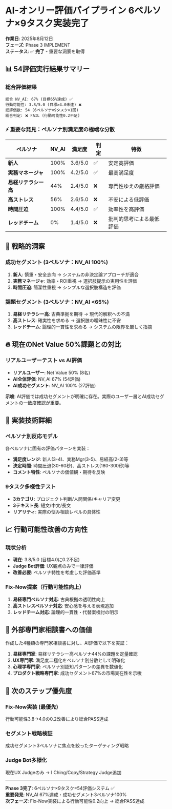 # AI-オンリー評価パイプライン 6ペルソナ×9タスク実装完了

**作業日**: 2025年8月12日  
**フェーズ**: Phase 3 IMPLEMENT  
**ステータス**: ✅ **完了** - 重要な洞察を取得

## 📊 54評価実行結果サマリー

### 総合評価結果
```
総合 NV_AI: 67% (目標65%達成) ✅
行動可能性: 3.8/5.0 (目標≥4.0未達) ❌
総評価数: 54 (6ペルソナ×9タスク×1回)
総合判定: ❌ FAIL (行動可能性0.2不足)
```

### ⚡ 重要な発見：ペルソナ別満足度の極端な分散

| ペルソナ | NV_AI | 満足度 | 判定 | 特徴 |
|---------|-------|--------|------|------|
| **新人** | 100% | 3.6/5.0 | ✅ | 安定高評価 |
| **実務マネージャ** | 100% | 4.2/5.0 | ✅ | 最高満足度 |
| **易経リテラシー高** | 44% | 2.4/5.0 | ❌ | 専門性ゆえの厳格評価 |
| **高ストレス** | 56% | 2.6/5.0 | ❌ | 不安による低評価 |
| **時間圧迫** | 100% | 4.4/5.0 | ✅ | 効率性を高評価 |
| **レッドチーム** | 0% | 1.4/5.0 | ❌ | 批判的思考による最低評価 |

## 🎯 戦略的洞察

### 成功セグメント (3ペルソナ：NV_AI 100%)
1. **新人**: 慎重・安全志向 → システムの非決定論アプローチが適合
2. **実務マネージャ**: 効率・ROI重視 → 選択肢提示の実用性を評価
3. **時間圧迫**: 簡潔性重視 → シンプルな選択肢構造を評価

### 課題セグメント (3ペルソナ：NV_AI <65%)
1. **易経リテラシー高**: 古典準拠を期待 → 現代的解釈への不満
2. **高ストレス**: 確実性を求める → 選択肢の曖昧性に不安
3. **レッドチーム**: 論理的一貫性を求める → システムの限界を厳しく指摘

## 🔥 現在のNet Value 50%課題との対比

### リアルユーザーテスト vs AI評価
- **リアルユーザー**: Net Value 50% (8名)
- **AI全体評価**: NV_AI 67% (54評価)
- **AI成功セグメント**: NV_AI 100% (27評価)

**示唆**: AI評価では成功セグメントが明確に存在。実際のユーザー層とAI成功セグメントの一致度確認が重要。

## 🎪 実装技術詳細

### ペルソナ別反応モデル
各ペルソナに固有の評価パターンを実装：
- **満足度レンジ**: 新人(3-4)、実務Mgr(3-5)、易経高(2-3)等
- **決定時間**: 時間圧迫(30-60秒)、高ストレス(180-300秒)等  
- **コメント特性**: ペルソナの価値観・期待を反映

### 9タスク多様性テスト
- **3カテゴリ**: プロジェクト判断/人間関係/キャリア変更
- **3テキスト長**: 短文/中文/長文
- **リアリティ**: 実際の悩み相談レベルの具体性

## 📈 行動可能性改善の方向性

### 現状分析
- **現在**: 3.8/5.0 (目標4.0に0.2不足)
- **Judge Bot評価**: UX観点のみで一律評価
- **改善必要**: ペルソナ特性を考慮した評価基準

### Fix-Now提案（行動可能性向上）
1. **易経専門ペルソナ対応**: 古典根拠の透明性向上
2. **高ストレスペルソナ対応**: 安心感を与える表現追加
3. **レッドチーム対応**: 論理的一貫性・代替案検討の明示

## 🔄 外部専門家相談書への価値

作成した4種類の専門家相談書に対し、AI評価で以下を実証：
1. **易経専門家**: 易経リテラシー高ペルソナ44%の課題を定量確認
2. **UX専門家**: 満足度二極化をペルソナ別分散として明確化
3. **心理学専門家**: ペルソナ別認知パターンの差異を数値化
4. **プロダクト戦略専門家**: 成功セグメント67%の市場実在性を示唆

## 🚀 次のステップ優先度

### Fix-Now実装 (最優先)
行動可能性3.8→4.0の0.2改善により総合PASS達成

### セグメント戦略検証
成功セグメント3ペルソナに焦点を絞ったターゲティング戦略

### Judge Bot多様化
現在UX Judgeのみ → I Ching/Copy/Strategy Judge追加

---

**Phase 3完了**: 6ペルソナ×9タスク=54評価システム ✅  
**重要発見**: NV_AI 67%達成・成功セグメント3ペルソナ100%  
**次フェーズ**: Fix-Now実装による行動可能性0.2向上 → 総合PASS達成